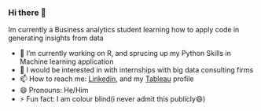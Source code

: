 ### Hi there 👋


Im currently a Business analytics student learning how to apply code in generating insights from data

- 🔭 I’m currently working on R, and sprucing up my Python Skills in Machine learning application 
- 🤔 I would be interested in with internships with big data consulting firms
- 📫 How to reach me: [Linkedin](https://www.linkedin.com/in/ikechi-nwaozuzu/), and my [Tableau](https://public.tableau.com/app/profile/ik.nwaozuzu) profile
- 😄 Pronouns: He/Him
- ⚡ Fun fact: I am colour blind(i never admit this publicly😄)

